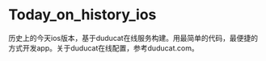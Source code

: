 Today_on_history_ios
====================

历史上的今天ios版本，基于duducat在线服务构建。用最简单的代码，最便捷的方式开发app。关于duducat在线配置，参考duducat.com。
